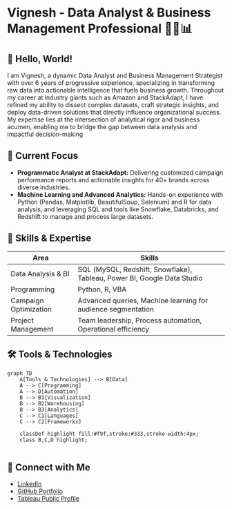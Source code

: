 # Vignesh - Data Analyst & Business Management Professional 👨‍💼📊

## 👋 Hello, World!

I am Vignesh, a dynamic Data Analyst and Business Management Strategist with over 6 years of progressive experience, specializing in transforming raw data into actionable intelligence that fuels business growth. Throughout my career at industry giants such as Amazon and StackAdapt, I have refined my ability to dissect complex datasets, craft strategic insights, and deploy data-driven solutions that directly influence organizational success. My expertise lies at the intersection of analytical rigor and business acumen, enabling me to bridge the gap between data analysis and impactful decision-making

## 🚀 Current Focus

- **Programmatic Analyst at StackAdapt:** Delivering customized campaign performance reports and actionable insights for 40+ brands across diverse industries.
- **Machine Learning and Advanced Analytics:** Hands-on experience with Python (Pandas, Matplotlib, BeautifulSoup, Selenium) and R for data analysis, and leveraging SQL and tools like Snowflake, Databricks, and Redshift to manage and process large datasets.

## 💼 Skills & Expertise

| Area | Skills |
|------|--------|
| Data Analysis & BI | SQL (MySQL, Redshift, Snowflake), Tableau, Power BI, Google Data Studio |
| Programming | Python, R, VBA |
| Campaign Optimization | Advanced queries, Machine learning for audience segmentation |
| Project Management | Team leadership, Process automation, Operational efficiency |


## 🛠️ Tools & Technologies

```mermaid
graph TD
    A[Tools & Technologies] --> B[Data]
    A --> C[Programming]
    A --> D[Automation]
    B --> B1[Visualization]
    B --> B2[Warehousing]
    B --> B3[Analytics]
    C --> C1[Languages]
    C --> C2[Frameworks]
    
    classDef highlight fill:#f9f,stroke:#333,stroke-width:4px;
    class B,C,D highlight;


```

## 🔗 Connect with Me

- [LinkedIn](https://www.linkedin.com/in/h-vignesh/)
- [GitHub Portfolio](https://github.com/Vignesh-Hariharan)
- [Tableau Public Profile](https://public.tableau.com/profile/vignesh.hariharan4351/)
